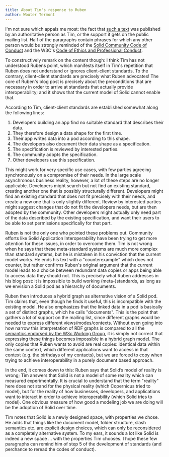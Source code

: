 ```yaml
---
title: About Tim's response to Ruben
author: Wouter Termont
---
```


I'm not sure which appals me most: the fact that [such a
text](https://cloudflare-ipfs.com/ipfs/QmSB8WpxXAtd3Ny9G2ZsW39RJnRsfAt2X6Q7iNTGGWo9HE)
was published by an authoritative person as Tim, or the support it gets on the
public mailing list. Half of the paragraphs contain phrases for which any other
person would be strongly reminded of the [Solid Community Code of
Conduct](https://github.com/solid/process/blob/main/code-of-conduct.md) and the
W3C's [Code of Ethics and Professional
Conduct](https://www.w3.org/Consortium/cepc/).

To constructively remark on the content though: I think Tim has not understood
Rubens point, which manifests itself in Tim's repetition that Ruben does not
understand or ignores client-client standards. To the contrary,
client-client standards are precisely what Ruben advocates! The core of Ruben's
blog post is precisely about the preconditions that are necessary in order to
arrive at standards that actually provide interoperability; and it shows that
the current model of Solid cannot enable that.

According to Tim, client-client standards are established somewhat along the
following lines:

  1. Developers building an app find no suitable standard that describes their
     data.
  2. They therefore design a data shape for the first time.
  3. Their app writes data into a pod according to this shape.
  4. The developers also document their data shape as a specification.
  5. The specification is reviewed by interested parties.
  6. The community adopts the specification.
  7. Other developers use this specification.

This might work for very specific use cases, with few parties agreeing
synchronously on a compromise of their needs. In the large scale asynchronous
business reality, however, a lot of these steps are no longer applicable.
Developers might search but not find an existing standard, creating another one
that is possibly structurally different. Developers might find an existing
standard that does not fit precisely with their needs, and create a new one that
is only slightly different. Review by interested parties might suggest changes
that do not fit the developers needs, but are then adopted by the community.
Other developers might actually only need part of the data described by the
existing specification, and want their users to be able to set permissions
specifically for that part.

Ruben is not the only one who pointed these problems out. Community efforts like
Solid Application Interoperability have been trying to get more attention for
these issues, in order to overcome them. Tim is not wrong when he says that
these meta-standard systems are much more complex than standard systems, but he
is mistaken in his conviction that the current model works. He ends his text
with a "counterexample" which does not counter, but rather confirms Ruben's
original argument that the current model leads to a choice between redundant
data copies or apps being able to access data they should not. This is precisely
what Ruben addresses in his blog post: it is impossible to build working
(meta-)standards, as long as we envision a Solid pod as a hierarchy of
documents.

Ruben then introduces a hybrid graph as alternative vision of a Solid pod. Tim
claims that, even though he finds it useful, this is incompatible with the
existing model. He also emphasizes that the linked data in a pod is basically a
set of distinct graphs, which he calls "documents". This is the point that
gathers a lot of support on the mailing list, since different graphs would be
needed to express different views/modes/contexts. Without even going into how
narrow this interpretation of RDF graphs is compared to all the [semantics
endorsed by the W3c Working
Group](https://www.w3.org/TR/2014/NOTE-rdf11-datasets-20140225/), it is simply
not correct that expressing these things becomes impossible in a hybrid graph
model. The only copies that Ruben wants to avoid are real copies: identical data
within the same context, which different applications want to access in that
context (e.g. the birthdays of my contacts), but we are forced to copy when
trying to achieve interoperability in a purely document based approach.

In the end, it comes down to this: Ruben says that Solid’s model of reality is
wrong; Tim answers that Solid is not a model of some reality which can measured
experimentally. It is crucial to understand that the term "reality" here does
not stand for the physical reality (which Copernicus tried to model), but for
the reality of how businesses, developers, and applications want to interact in
order to achieve interoperability (which Solid tries to model). One obvious
measure of how good a modeling job we are doing will be the adoption of Solid over
time. 

Tim notes that Solid is a newly designed space, with properties we chose.
He adds that things like the document model, folder structure, slash semantics
etc. are explicit design choices, which can only be reconsidered as a completely
alternative system. To my ears, it sounds a lot like Solid is indeed a new space
... with the properties Tim chooses. I hope these few paragraphs can remind him
of step 5 of the development of standards (and perchance to reread the codes of
conduct).
